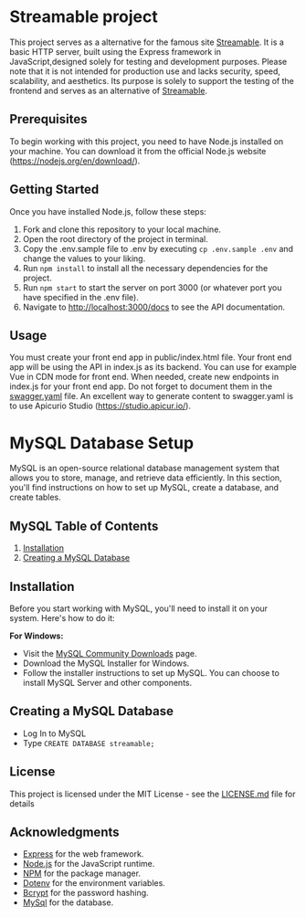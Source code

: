 # Streamable project

This project serves as a alternative for the famous site [Streamable](https://streamable.com). It is a basic HTTP server, built using the Express framework in JavaScript,designed solely for testing and development purposes. Please note that it is not intended for production use and lacks security, speed, scalability, and aesthetics. Its purpose is solely to support the testing of the frontend and serves as an alternative of [Streamable](https://streamable.com).

## Prerequisites

To begin working with this project, you need to have Node.js installed on your machine. You can download it from the official Node.js website (https://nodejs.org/en/download/).

## Getting Started

Once you have installed Node.js, follow these steps:

1. Fork and clone this repository to your local machine.
1. Open the root directory of the project in terminal. 
1. Copy the .env.sample file to .env by executing `cp .env.sample .env` and change the values to your liking.
1. Run `npm install` to install all the necessary dependencies for the project.
1. Run `npm start` to start the server on port 3000 (or whatever port you have specified in the .env file).
1. Navigate to [http://localhost:3000/docs](http://localhost:3000/docs) to see the API documentation.

## Usage

You must create your front end app in public/index.html file. Your front end app will be using the API in index.js as its backend. You can use for example Vue in CDN mode for front end. When needed, create new endpoints in index.js for your front end app. Do not forget to document them in the [swagger.yaml](swagger.yaml) file. An excellent way to generate content to swagger.yaml is to use Apicurio Studio (https://studio.apicur.io/).

# MySQL Database Setup

MySQL is an open-source relational database management system that allows you to store, manage, and retrieve data efficiently. In this section, you'll find instructions on how to set up MySQL, create a database, and create tables.

## MySQL Table of Contents

1. [Installation](#installation)
2. [Creating a MySQL Database](#creating-a-mysql-database)

## Installation

Before you start working with MySQL, you'll need to install it on your system. Here's how to do it:

**For Windows:**

- Visit the [MySQL Community Downloads](https://dev.mysql.com/downloads/mysql/) page.
- Download the MySQL Installer for Windows.
- Follow the installer instructions to set up MySQL. You can choose to install MySQL Server and other components.

## Creating a MySQL Database

- Log In to MySQL
- Type `CREATE DATABASE streamable;`

## License

This project is licensed under the MIT License - see the [LICENSE.md](LICENSE.md) file for details

## Acknowledgments

- [Express](https://expressjs.com/) for the web framework.
- [Node.js](https://nodejs.org/en/) for the JavaScript runtime.
- [NPM](https://www.npmjs.com/) for the package manager.
- [Dotenv](https://www.npmjs.com/package/dotenv) for the environment variables.
- [Bcrypt](https://www.npmjs.com/package/bcrypt) for the password hashing.
- [MySql](https://www.mysql.com/downloads/) for the database.
